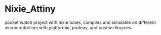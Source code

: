 # Nixie_Attiny
 pocket watch project with nixie tubes, compiles and simulates on different microcontrollers with platformio, proteus, and custom libraries.
